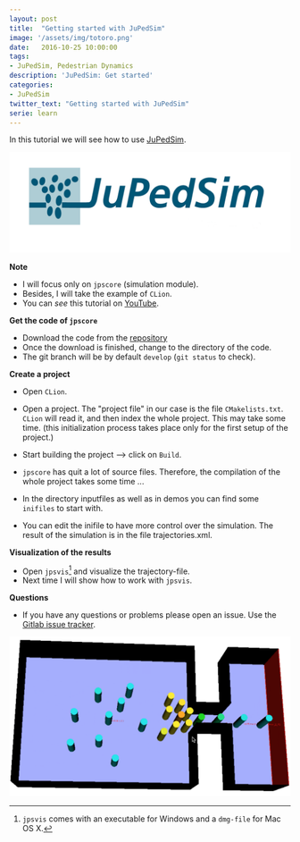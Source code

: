 ```yaml
---
layout: post
title:  "Getting started with JuPedSim"
image: '/assets/img/totoro.png'
date:   2016-10-25 10:00:00
tags:
- JuPedSim, Pedestrian Dynamics
description: 'JuPedSim: Get started'
categories:
- JuPedSim
twitter_text: "Getting started with JuPedSim"
serie: learn
---
```



In this tutorial we will see how to use [JuPedSim](http://www.jupedsim.org). 

![logo](../assets/img/logo.png)

**Note**

- I will focus only on `jpscore` (simulation module).
- Besides, I will take the example of `CLion`.
- You can *see* this tutorial on [YouTube](https://www.youtube.com/watch?v=Achsd2EpJbI).




**Get the code of `jpscore`** 

- Download the code from the [repository](https://cst.version.fz-juelich.de/jupedsim/jpscore)
- Once the download is finished, change to the directory of the code. 
- The git branch will be by default `develop` (`git status` to check). 


**Create a project**

- Open `CLion`.
- Open a project. The "project file" in our case is the file `CMakelists.txt`. 
  `CLion` will read it, and then index the whole project. This may take some time.
  (this initialization process takes place only for the first setup of the project.)
- Start building the project --> click on `Build`. 
  
- `jpscore` has quit a lot of source files. Therefore, the compilation of the whole project takes some time ...
- In the directory inputfiles as well as in demos you can find some `inifiles` to start with. 
- You can edit the inifile to have more control over the simulation. The result of the simulation is in the file trajectories.xml. 

**Visualization of the results** 

- Open `jpsvis`[^1] and visualize the trajectory-file.
- Next time I will show how to work with `jpsvis`. 

**Questions** 

- If you have any questions or problems please open an issue. Use the [Gitlab issue tracker](https://cst.version.fz-juelich.de/jupedsim/jpscore/issues). 

![simulation](../assets/img/simu.png)



[^1]: `jpsvis` comes with an executable for Windows and a `dmg-file` for Mac OS X.
